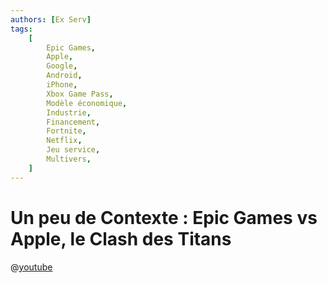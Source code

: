 ```yaml
---
authors: [Ex Serv]
tags:
    [
        Epic Games,
        Apple,
        Google,
        Android,
        iPhone,
        Xbox Game Pass,
        Modèle économique,
        Industrie,
        Financement,
        Fortnite,
        Netflix,
        Jeu service,
        Multivers,
    ]
---
```


# Un peu de Contexte : Epic Games vs Apple, le Clash des Titans

@[youtube](https://www.youtube.com/watch?v=8ljWLHljbUw)
